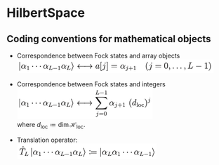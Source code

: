 # HilbertSpace

## Coding conventions for mathematical objects

- Correspondence between Fock states and array objects <br>
![Correspondence between Fock states and array objects](.Fig_README/FockToArray.png)


- Correspondence between Fock states and integers <br>
![Correspondence between Fock states and array objects](.Fig_README/FockToInteger.png) <br>
where $d_{\mathrm{loc}} \coloneqq \dim \mathcal{H}_{\mathrm{loc}}$.

- Translation operator: <br>
![Translation operator](.Fig_README/TranslationOperator.png)
